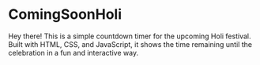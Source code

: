 # ComingSoonHoli
Hey there! This is a simple countdown timer for the upcoming Holi festival. Built with HTML, CSS, and JavaScript, it shows the time remaining until the celebration in a fun and interactive way.
